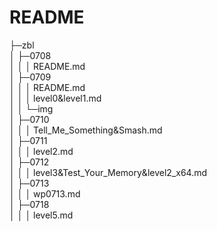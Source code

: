 # README

├─zbl  
│  ├─0708  
│  │  │  README.md  
│  ├─0709  
│  │  │  README.md  
│  │  │  level0&level1.md  
│  │  └─img  
│  ├─0710  
│  │  │  Tell_Me_Something&Smash.md  
│  ├─0711  
│  │  │  level2.md   
│  ├─0712  
│  │  │  level3&Test_Your_Memory&level2_x64.md   
│  ├─0713  
│  │  │  wp0713.md   
│  ├─0718  
│  │  │  level5.md   
